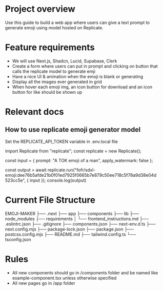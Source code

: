 # Project overview
Use this guide to build a web app where users can give a text prompt to generate emoji using model hosted on Replicate.

# Feature requirements
- We will use Next.js, Shadcn, Lucid, Supabase, Clerk
- Create a form where users can put in prompt and clicking on button that calls the replicate model to generate emji
- Have a nice UI & animation when the emoji is blank or generating
- Display all the images ever generated in grid
- When hover each emoji img, an icon button for download and an icon button for like should be shown up

# Relevant docs
## How to use replicate emoji generator model

Set the REPLICATE_API_TOKEN variable in .env.local file

import Replicate from "replicate";
const replicate = new Replicate();

const input = {
    prompt: "A TOK emoji of a man",
    apply_watermark: false
};

const output = await replicate.run("fofr/sdxl-emoji:dee76b5afde21b0f01ed7925f0665b7e879c50ee718c5f78a9d38e04d523cc5e", { input });
console.log(output)


# Current File Structure
EMOJI-MAKER
├── .next
├── app
├── components
├── lib
├── node_modules
├── requirements
│   └── frontend_instructions.md
├── .eslintrc.json
├── .gitignore
├── components.json
├── next-env.d.ts
├── next.config.mjs
├── package-lock.json
├── package.json
├── postcss.config.mjs
├── README.md
├── tailwind.config.ts
└── tsconfig.json

# Rules
- All new components should go in /components folder and be named like example-component.tsx unless otherwise specified
- All new pages go in /app folder

